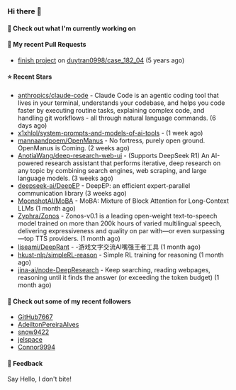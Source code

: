 ### Hi there 👋

#### 👷 Check out what I'm currently working on

#### 🔨 My recent Pull Requests

- [finish project](https://github.com/duytran0998/case_182_04/pull/1) on [duytran0998/case_182_04](https://github.com/duytran0998/case_182_04) (5 years ago)

#### ⭐ Recent Stars

- [anthropics/claude-code](https://github.com/anthropics/claude-code) - Claude Code is an agentic coding tool that lives in your terminal, understands your codebase, and helps you code faster by executing routine tasks, explaining complex code, and handling git workflows - all through natural language commands. (6 days ago)
- [x1xhlol/system-prompts-and-models-of-ai-tools](https://github.com/x1xhlol/system-prompts-and-models-of-ai-tools) -  (1 week ago)
- [mannaandpoem/OpenManus](https://github.com/mannaandpoem/OpenManus) - No fortress, purely open ground.  OpenManus is Coming. (2 weeks ago)
- [AnotiaWang/deep-research-web-ui](https://github.com/AnotiaWang/deep-research-web-ui) - (Supports DeepSeek R1) An AI-powered research assistant that performs iterative, deep research on any topic by combining search engines, web scraping, and large language models. (3 weeks ago)
- [deepseek-ai/DeepEP](https://github.com/deepseek-ai/DeepEP) - DeepEP: an efficient expert-parallel communication library (3 weeks ago)
- [MoonshotAI/MoBA](https://github.com/MoonshotAI/MoBA) - MoBA: Mixture of Block Attention for Long-Context LLMs (1 month ago)
- [Zyphra/Zonos](https://github.com/Zyphra/Zonos) - Zonos-v0.1 is a leading open-weight text-to-speech model trained on more than 200k hours of varied multilingual speech, delivering expressiveness and quality on par with—or even surpassing—top TTS providers. (1 month ago)
- [liseami/DeepRant](https://github.com/liseami/DeepRant) - -游戏文字交流AI嘴强王者工具 (1 month ago)
- [hkust-nlp/simpleRL-reason](https://github.com/hkust-nlp/simpleRL-reason) - Simple RL training for reasoning (1 month ago)
- [jina-ai/node-DeepResearch](https://github.com/jina-ai/node-DeepResearch) - Keep searching, reading webpages, reasoning until it finds the answer (or exceeding the token budget) (1 month ago)

#### 👯 Check out some of my recent followers

- [GitHub7667](https://github.com/GitHub7667)
- [AdeiltonPereiraAlves](https://github.com/AdeiltonPereiraAlves)
- [snow9422](https://github.com/snow9422)
- [jelspace](https://github.com/jelspace)
- [Connor9994](https://github.com/Connor9994)

#### 💬 Feedback

Say Hello, I don't bite!